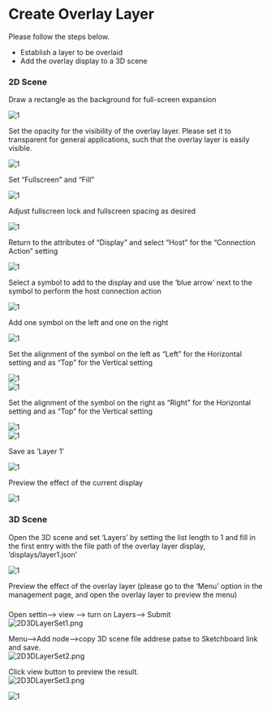 # Create Overlay Layer  

Please follow the steps below.  

- Establish a layer to be overlaid  
- Add the overlay display to a 3D scene  

### 2D Scene
Draw a rectangle as the background for full-screen expansion  

![1](image221.png)  

Set the opacity for the visibility of the overlay layer. Please set it to transparent for general applications, such that the overlay layer is easily visible.  

![1](image222.png)  

Set “Fullscreen” and “Fill”  

![1](image223.png)  

Adjust fullscreen lock and fullscreen spacing as desired  

![1](image224.png)  

Return to the attributes of “Display” and select “Host” for the “Connection Action” setting  

![1](image225.png)  

Select a symbol to add to the display and use the ‘blue arrow’ next to the symbol to perform the host connection action  

![1](image226.png)  

Add one symbol on the left and one on the right  

![1](image227.png)  

Set the alignment of the symbol on the left as “Left” for the Horizontal setting and as “Top” for the Vertical setting

![1](image228.png)  
![1](image229.png)  

Set the alignment of the symbol on the right as “Right” for the Horizontal setting and as “Top” for the Vertical setting  

![1](image230.png)  
![1](image231.png)  

Save as ‘Layer 1’  

![1](image232.png)  

Preview the effect of the current display  

![1](image233.png)  

### 3D Scene

Open the 3D scene and set ‘Layers’ by setting the list length to 1 and fill in the first entry with the file path of the overlay layer display, ‘displays/layer1.json’  

![1](image234.png)  

Preview the effect of the overlay layer (please go to the ‘Menu’ option in the management page, and open the overlay layer to preview the menu)  

### 

Open settin--> view --> turn on Layers--> Submit  
![2D3DLayerSet1.png](image235.png)  

Menu-->Add node-->copy 3D scene file addrese patse to Sketchboard link and save.  
![2D3DLayerSet2.png](image236.png)  

Click view button to preview the result.  
![2D3DLayerSet3.png](image237.png)  

![1](image238.png)  

